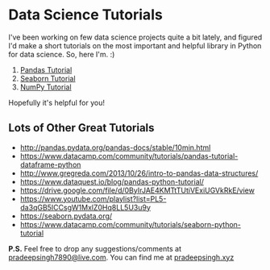 # Data Science Tutorials

I've been working on few data science projects quite a bit lately, and figured I'd make a short tutorials on the most important and helpful library in Python for data science. So, here I'm. :)

1. [Pandas Tutorial](https://github.com/pradeepsinngh/Data-Science-Tutorials/tree/master/Pandas%20Tutorial)
2. [Seaborn Tutorial](https://github.com/pradeepsinngh/Data-Science-Tutorials/tree/master/Seaborn%20Tutorial)
3. [NumPy Tutorial](https://github.com/pradeepsinngh/Data-Science-Tutorials/tree/master/Numpy%20Tutorial)

Hopefully it's helpful for you!


## Lots of Other Great Tutorials
* http://pandas.pydata.org/pandas-docs/stable/10min.html
* https://www.datacamp.com/community/tutorials/pandas-tutorial-dataframe-python
* http://www.gregreda.com/2013/10/26/intro-to-pandas-data-structures/
* https://www.dataquest.io/blog/pandas-python-tutorial/
* https://drive.google.com/file/d/0ByIrJAE4KMTtTUtiVExiUGVkRkE/view
* https://www.youtube.com/playlist?list=PL5-da3qGB5ICCsgW1MxlZ0Hq8LL5U3u9y
* https://seaborn.pydata.org/
* https://www.datacamp.com/community/tutorials/seaborn-python-tutorial

**P.S.** Feel free to drop any suggestions/comments at pradeepsingh7890@live.com. You can find me at [pradeepsingh.xyz](http://www.pradeepsingh.xyz/)

